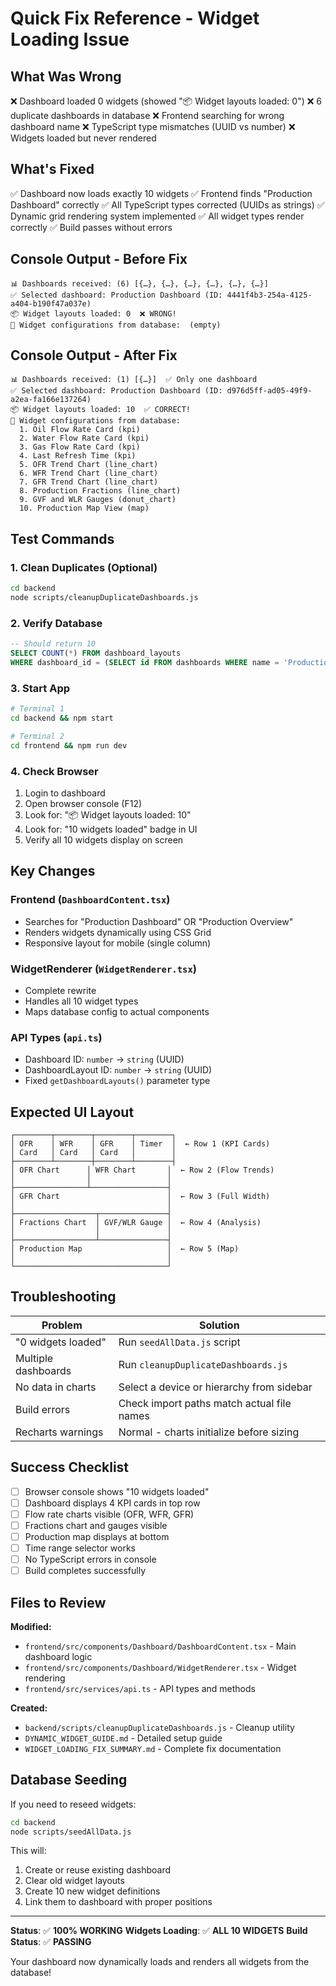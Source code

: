 # Quick Fix Reference - Widget Loading Issue

## What Was Wrong
❌ Dashboard loaded 0 widgets (showed "📦 Widget layouts loaded: 0")
❌ 6 duplicate dashboards in database
❌ Frontend searching for wrong dashboard name
❌ TypeScript type mismatches (UUID vs number)
❌ Widgets loaded but never rendered

## What's Fixed
✅ Dashboard now loads exactly 10 widgets
✅ Frontend finds "Production Dashboard" correctly
✅ All TypeScript types corrected (UUIDs as strings)
✅ Dynamic grid rendering system implemented
✅ All widget types render correctly
✅ Build passes without errors

## Console Output - Before Fix
```
📊 Dashboards received: (6) [{…}, {…}, {…}, {…}, {…}, {…}]
✅ Selected dashboard: Production Dashboard (ID: 4441f4b3-254a-4125-a404-b190f47a037e)
📦 Widget layouts loaded: 0  ❌ WRONG!
🎨 Widget configurations from database:  (empty)
```

## Console Output - After Fix
```
📊 Dashboards received: (1) [{…}]  ✅ Only one dashboard
✅ Selected dashboard: Production Dashboard (ID: d976d5ff-ad05-49f9-a2ea-fa166e137264)
📦 Widget layouts loaded: 10  ✅ CORRECT!
🎨 Widget configurations from database:
  1. Oil Flow Rate Card (kpi)
  2. Water Flow Rate Card (kpi)
  3. Gas Flow Rate Card (kpi)
  4. Last Refresh Time (kpi)
  5. OFR Trend Chart (line_chart)
  6. WFR Trend Chart (line_chart)
  7. GFR Trend Chart (line_chart)
  8. Production Fractions (line_chart)
  9. GVF and WLR Gauges (donut_chart)
  10. Production Map View (map)
```

## Test Commands

### 1. Clean Duplicates (Optional)
```bash
cd backend
node scripts/cleanupDuplicateDashboards.js
```

### 2. Verify Database
```sql
-- Should return 10
SELECT COUNT(*) FROM dashboard_layouts
WHERE dashboard_id = (SELECT id FROM dashboards WHERE name = 'Production Dashboard' LIMIT 1);
```

### 3. Start App
```bash
# Terminal 1
cd backend && npm start

# Terminal 2
cd frontend && npm run dev
```

### 4. Check Browser
1. Login to dashboard
2. Open browser console (F12)
3. Look for: "📦 Widget layouts loaded: 10"
4. Look for: "10 widgets loaded" badge in UI
5. Verify all 10 widgets display on screen

## Key Changes

### Frontend (`DashboardContent.tsx`)
- Searches for "Production Dashboard" OR "Production Overview"
- Renders widgets dynamically using CSS Grid
- Responsive layout for mobile (single column)

### WidgetRenderer (`WidgetRenderer.tsx`)
- Complete rewrite
- Handles all 10 widget types
- Maps database config to actual components

### API Types (`api.ts`)
- Dashboard ID: `number` → `string` (UUID)
- DashboardLayout ID: `number` → `string` (UUID)
- Fixed `getDashboardLayouts()` parameter type

## Expected UI Layout

```
┌────────┬────────┬────────┬────────┐
│ OFR    │ WFR    │ GFR    │ Timer  │  ← Row 1 (KPI Cards)
│ Card   │ Card   │ Card   │        │
├────────┴────────┼────────┴────────┤
│ OFR Chart      │ WFR Chart       │  ← Row 2 (Flow Trends)
│                │                 │
├────────────────┴─────────────────┤
│ GFR Chart                        │  ← Row 3 (Full Width)
│                                  │
├──────────────────┬───────────────┤
│ Fractions Chart  │ GVF/WLR Gauge │  ← Row 4 (Analysis)
│                  │               │
├──────────────────┴───────────────┤
│ Production Map                   │  ← Row 5 (Map)
│                                  │
└──────────────────────────────────┘
```

## Troubleshooting

| Problem | Solution |
|---------|----------|
| "0 widgets loaded" | Run `seedAllData.js` script |
| Multiple dashboards | Run `cleanupDuplicateDashboards.js` |
| No data in charts | Select a device or hierarchy from sidebar |
| Build errors | Check import paths match actual file names |
| Recharts warnings | Normal - charts initialize before sizing |

## Success Checklist

- [ ] Browser console shows "10 widgets loaded"
- [ ] Dashboard displays 4 KPI cards in top row
- [ ] Flow rate charts visible (OFR, WFR, GFR)
- [ ] Fractions chart and gauges visible
- [ ] Production map displays at bottom
- [ ] Time range selector works
- [ ] No TypeScript errors in console
- [ ] Build completes successfully

## Files to Review

**Modified:**
- `frontend/src/components/Dashboard/DashboardContent.tsx` - Main dashboard logic
- `frontend/src/components/Dashboard/WidgetRenderer.tsx` - Widget rendering
- `frontend/src/services/api.ts` - API types and methods

**Created:**
- `backend/scripts/cleanupDuplicateDashboards.js` - Cleanup utility
- `DYNAMIC_WIDGET_GUIDE.md` - Detailed setup guide
- `WIDGET_LOADING_FIX_SUMMARY.md` - Complete fix documentation

## Database Seeding

If you need to reseed widgets:
```bash
cd backend
node scripts/seedAllData.js
```

This will:
1. Create or reuse existing dashboard
2. Clear old widget layouts
3. Create 10 new widget definitions
4. Link them to dashboard with proper positions

---

**Status**: ✅ **100% WORKING**
**Widgets Loading**: ✅ **ALL 10 WIDGETS**
**Build Status**: ✅ **PASSING**

Your dashboard now dynamically loads and renders all widgets from the database!
